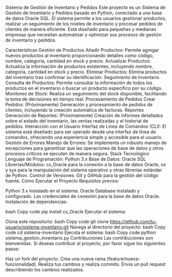Sistema de Gestión de Inventario y Pedidos
Este proyecto es un Sistema de Gestión de Inventario y Pedidos basado en Python, conectado a una base de datos Oracle SQL. El sistema permite a los usuarios gestionar productos, realizar un seguimiento de los niveles de inventario y procesar pedidos de clientes de manera eficiente. Está diseñado para pequeñas y medianas empresas que necesitan automatizar y optimizar sus procesos de gestión de inventario y pedidos.

Características
Gestión de Productos
Añadir Productos: Permite agregar nuevos productos al inventario proporcionando detalles como código, nombre, categoría, cantidad en stock y precio.
Actualizar Productos: Actualiza la información de productos existentes, incluyendo nombre, categoría, cantidad en stock y precio.
Eliminar Productos: Elimina productos del inventario tras confirmar su identificación.
Seguimiento de Inventario
Consulta de Productos: Permite consultar la información de todos los productos en el inventario o buscar un producto específico por su código.
Monitoreo de Stock: Realiza un seguimiento del stock disponible, facilitando la toma de decisiones en tiempo real.
Procesamiento de Pedidos
Crear Pedidos: (Próximamente) Generación y procesamiento de pedidos de clientes, incluyendo la creación automática de facturas.
Reportes
Generación de Reportes: (Próximamente) Creación de informes detallados sobre el estado del inventario, las ventas realizadas y el historial de pedidos.
Interacción con el Usuario
Interfaz de Línea de Comandos (CLI): El sistema está diseñado para ser operado desde una interfaz de línea de comandos, ofreciendo una experiencia simple y accesible para el usuario.
Gestión de Errores
Manejo de Errores: Se implementa un robusto manejo de excepciones para garantizar que las operaciones de base de datos y otros procesos críticos se ejecuten de manera segura.
Stack Tecnológico
Lenguaje de Programación: Python 3.x
Base de Datos: Oracle SQL
Librerías/Módulos: cx_Oracle para la conexión a la base de datos Oracle, os y sys para la manipulación del sistema operativo y otras librerías estándar de Python.
Control de Versiones: Git y GitHub para la gestión del código fuente.
Cómo Ejecutar el Proyecto
Requisitos previos:

Python 3.x instalado en el sistema.
Oracle Database instalado y configurado.
Las credenciales de conexión para la base de datos Oracle.
Instalación de dependencias:

bash
Copy code
pip install cx_Oracle
Ejecutar el sistema:

Clona este repositorio:
bash
Copy code
git clone https://github.com/tu-usuario/sistema-inventario.git
Navega al directorio del proyecto:
bash
Copy code
cd sistema-inventario
Ejecuta el sistema:
bash
Copy code
python sistema_gestion_inventario.py
Contribuciones
Las contribuciones son bienvenidas. Si deseas contribuir al proyecto, por favor sigue los siguientes pasos:

Haz un fork del proyecto.
Crea una nueva rama (feature/nueva-funcionalidad).
Realiza tus cambios y realiza commits.
Envía un pull request describiendo los cambios realizados.
